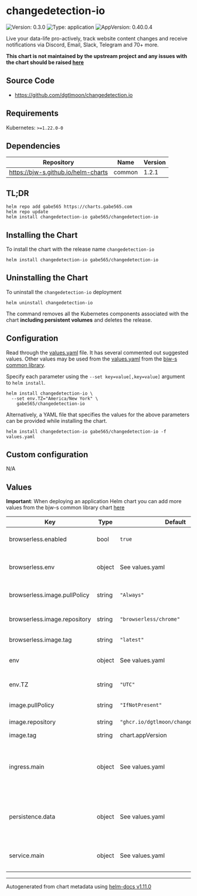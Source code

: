 # changedetection-io

![Version: 0.3.0](https://img.shields.io/badge/Version-0.3.0-informational?style=flat-square) ![Type: application](https://img.shields.io/badge/Type-application-informational?style=flat-square) ![AppVersion: 0.40.0.4](https://img.shields.io/badge/AppVersion-0.40.0.4-informational?style=flat-square)

Live your data-life pro-actively, track website content changes and receive notifications via Discord, Email, Slack, Telegram and 70+ more.

**This chart is not maintained by the upstream project and any issues with the chart should be raised [here](https://github.com/gabe565/charts/issues/new)**

## Source Code

* <https://github.com/dgtlmoon/changedetection.io>

## Requirements

Kubernetes: `>=1.22.0-0`

## Dependencies

| Repository | Name | Version |
|------------|------|---------|
| https://bjw-s.github.io/helm-charts | common | 1.2.1 |

## TL;DR

```console
helm repo add gabe565 https://charts.gabe565.com
helm repo update
helm install changedetection-io gabe565/changedetection-io
```

## Installing the Chart

To install the chart with the release name `changedetection-io`

```console
helm install changedetection-io gabe565/changedetection-io
```

## Uninstalling the Chart

To uninstall the `changedetection-io` deployment

```console
helm uninstall changedetection-io
```

The command removes all the Kubernetes components associated with the chart **including persistent volumes** and deletes the release.

## Configuration

Read through the [values.yaml](./values.yaml) file. It has several commented out suggested values.
Other values may be used from the [values.yaml](https://github.com/bjw-s/helm-charts/tree/main/charts/library/common/values.yaml) from the [bjw-s common library](https://github.com/bjw-s/helm-charts/tree/main/charts/library/common).

Specify each parameter using the `--set key=value[,key=value]` argument to `helm install`.

```console
helm install changedetection-io \
  --set env.TZ="America/New York" \
    gabe565/changedetection-io
```

Alternatively, a YAML file that specifies the values for the above parameters can be provided while installing the chart.

```console
helm install changedetection-io gabe565/changedetection-io -f values.yaml
```

## Custom configuration

N/A

## Values

**Important**: When deploying an application Helm chart you can add more values from the bjw-s common library chart [here](https://github.com/bjw-s/helm-charts/tree/main/charts/library/common)

| Key | Type | Default | Description |
|-----|------|---------|-------------|
| browserless.enabled | bool | `true` | Enable Browserless sidecar |
| browserless.env | object | See values.yaml | Browserless environment variables. [[ref]](https://docs.browserless.io/docs/docker.html) |
| browserless.image.pullPolicy | string | `"Always"` | Browserless image pull policy |
| browserless.image.repository | string | `"browserless/chrome"` | Browserless image repository |
| browserless.image.tag | string | `"latest"` | Browserless image tag |
| env | object | See values.yaml | environment variables. [[ref]](https://github.com/dgtlmoon/changedetection.io/blob/master/docker-compose.yml) |
| env.TZ | string | `"UTC"` | Set the container timezone |
| image.pullPolicy | string | `"IfNotPresent"` | image pull policy |
| image.repository | string | `"ghcr.io/dgtlmoon/changedetection.io"` | image repository |
| image.tag | string | chart.appVersion | image tag |
| ingress.main | object | See values.yaml | Enable and configure ingress settings for the chart under this key. |
| persistence.data | object | See values.yaml | Configure persistence settings for the chart under this key. |
| service.main | object | See values.yaml | Configures service settings for the chart. |

----------------------------------------------
Autogenerated from chart metadata using [helm-docs v1.11.0](https://github.com/norwoodj/helm-docs/releases/v1.11.0)
